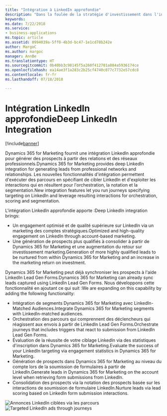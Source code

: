 ```yaml
---
title: "Intégration à LinkedIn approfondie"
description: "Dans la foulée de la stratégie d'investissement dans l'intégration de LinkedIn, Dynamics 365 for Marketing offre une intégration plus étroite pour la génération de prospects à partir des relations et des réseaux professionnels dans LinkedIn."
keywords: 
ms.date: 7/22/2018
ms.service:
- business-applications
ms.topic: article
ms.assetid: 0994039a-5ff0-4b3d-bc47-1e1cd78b242e
author: MargoC
ms.author: margoc
manager: AnnBe
ms.translationtype: HT
ms.sourcegitcommit: 0b40bb3c98145f5a260f412701a884a5936174ce
ms.openlocfilehash: ea14ae3f1a283c2b25cf4740c077c7732e57cdc8
ms.contentlocale: fr-fr
ms.lasthandoff: 07/18/2018

---
```


# <a name="deep-linkedin-integration"></a><span data-ttu-id="957a3-103">Intégration LinkedIn approfondie</span><span class="sxs-lookup"><span data-stu-id="957a3-103">Deep LinkedIn Integration</span></span>

[!include[banner](../../../includes/banner.md)]

<span data-ttu-id="957a3-104">Dynamics 365 for Marketing fournit une intégration LinkedIn approfondie pour générer des prospects à partir des relations et des réseaux professionnels.</span><span class="sxs-lookup"><span data-stu-id="957a3-104">Dynamics 365 for Marketing provides deep LinkedIn integration for generating leads from professional networks and relationships.</span></span> <span data-ttu-id="957a3-105">Les nouvelles fonctionnalités d'intégration permettent d'exécuter des parcours en spécifiant de cibler LinkedIn et d'exploiter les interactions qui en résultent pour l'orchestration, la notation et la segmentation.</span><span class="sxs-lookup"><span data-stu-id="957a3-105">New integration features let you run journeys specifying targeting on LinkedIn and  leverage resulting interactions for orchestration, scoring and segmentation.</span></span>

<span data-ttu-id="957a3-106">L'intégration LinkedIn approfondie apporte :</span><span class="sxs-lookup"><span data-stu-id="957a3-106">Deep LinkedIn integration brings:</span></span>

- <span data-ttu-id="957a3-107">Un engagement optimisé et de qualité supérieure sur LinkedIn via un marketing des comptes stratégiques.</span><span class="sxs-lookup"><span data-stu-id="957a3-107">Optimized and high-quality engagement on LinkedIn through account-based marketing.</span></span>
- <span data-ttu-id="957a3-108">Une génération de prospects plus qualifiés à consolider à partir de Dynamics 365 for Marketing et une augmentation du retour sur investissement marketing.</span><span class="sxs-lookup"><span data-stu-id="957a3-108">Generation of more highly qualified leads to be nurtured from within Dynamics 365 for Marketing and an increase in the marketing return on investment.</span></span>
 
<span data-ttu-id="957a3-109">Dynamics 365 for Marketing peut déjà synchroniser les prospects à l'aide LinkedIn Lead Gen Forms.</span><span class="sxs-lookup"><span data-stu-id="957a3-109">Dynamics 365 for Marketing can already sync leads captured using LinkedIn Lead Gen Forms.</span></span> <span data-ttu-id="957a3-110">Nous développons cette fonctionnalité en ajoutant ce qui suit :</span><span class="sxs-lookup"><span data-stu-id="957a3-110">We are expanding on this capability by adding the following functionality:</span></span>

- <span data-ttu-id="957a3-111">Intégration de segments Dynamics 365 for Marketing avec LinkedIn-Matched Audiences.</span><span class="sxs-lookup"><span data-stu-id="957a3-111">Integrate Dynamics 365 for Marketing segments with LinkedIn-matched audiences.</span></span>
- <span data-ttu-id="957a3-112">Orchestration des parcours qui comprennent des déclencheurs qui réagissent aux envois à partir de LinkedIn Lead Gen Forms.</span><span class="sxs-lookup"><span data-stu-id="957a3-112">Orchestrate journeys that includes triggers that react to submission from LinkedIn Lead Gen Forms.</span></span>
- <span data-ttu-id="957a3-113">Évaluation de la réussite de votre ciblage LinkedIn via des statistiques d'inscription dans Dynamics 365 for Marketing.</span><span class="sxs-lookup"><span data-stu-id="957a3-113">Evaluate the success of your LinkedIn targeting via engagement statistics in Dynamics 365 for Marketing.</span></span>
- <span data-ttu-id="957a3-114">Génération de prospects dans Dynamics 365 for Marketing au niveau du compte lors de la soumission de formulaires à partir de LinkedIn.</span><span class="sxs-lookup"><span data-stu-id="957a3-114">Generate leads in Dynamics 365 for Marketing on the account level when retrieving form submissions from LinkedIn.</span></span>
- <span data-ttu-id="957a3-115">Consolidation des prospects via la notation des prospects basée sur les interactions de soumission de formulaire LinkedIn.</span><span class="sxs-lookup"><span data-stu-id="957a3-115">Nurture leads via lead scoring based on LinkedIn form submission interactions.</span></span>

<span data-ttu-id="957a3-116">![Annonces LinkedIn ciblées via les parcours](media/LinkedIn_1.png "Annonces LinkedIn ciblées via les parcours")</span><span class="sxs-lookup"><span data-stu-id="957a3-116">![Targeted LinkedIn ads through journeys](media/LinkedIn_1.png "Targeted LinkedIn ads through journeys")</span></span>

<!--
### Who uses this feature
Marketers and marketing managers
### Setup required
Administrators can easily set up and configure the feature in the app settings.
-->

